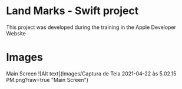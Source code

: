 # Land Marks - Swift project
This project was developed during the training in the Apple Developer Website

# Images
Main Screen
![Alt text](Images/Captura de Tela 2021-04-22 às 5.02.15 PM.png?raw=true "Main Screen")
